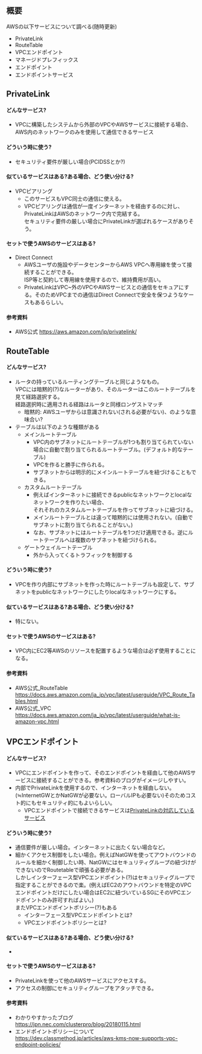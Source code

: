 ## 概要
AWSの以下サービスについて調べる(随時更新)
 - PrivateLink
 - RouteTable
 - VPCエンドポイント
 - マネージドプレフィックス
 - エンドポイント
 - エンドポイントサービス

## PrivateLink
#### どんなサービス?
 - VPCに構築したシステムから外部のVPCやAWSサービスに接続する場合、AWS内のネットワークのみを使用して通信できるサービス

#### どういう時に使う?
 - セキュリティ要件が厳しい場合(PCIDSSとか?)

#### 似ているサービスはある?ある場合、どう使い分ける?
 - VPCピアリング
   - このサービスもVPC同士の通信に使える。
   - VPCピアリングは通信が一度インターネットを経由するのに対し、PrivateLinkはAWSのネットワーク内で完結する。<br>セキュリティ要件の厳しい場合にPrivateLinkが選ばれるケースがありそう。

#### セットで使うAWSのサービスはある?
 - Direct Connect
   - AWSユーザの施設やデータセンターからAWS VPCへ専用線を使って接続することができる。<br>ISP等と契約して専用線を使用するので、維持費用が高い。
   - PrivateLinkはVPC~外のVPCやAWSサービスとの通信をセキュアにする。そのためVPCまでの通信はDirect Connectで安全を保つようなケースもあるらしい。

#### 参考資料
 - AWS公式 https://aws.amazon.com/jp/privatelink/

## RouteTable
#### どんなサービス?
 - ルータの持っているルーティングテーブルと同じようなもの。<br>VPCには暗黙的(?)なルーターがあり、そのルーターはこのルートテーブルを見て経路選択する。<br>経路選択時に適用される経路はルータと同様ロンゲストマッチ
   - 暗黙的: AWSユーザからは意識されない(される必要がない)、のような意味合い?
 - テーブルは以下のような種類がある
   - メインルートテーブル
     - VPC内のサブネットにルートテーブルが1つも割り当てられていない場合に自動で割り当てられるルートテーブル。(デフォルト的なテーブル)
     - VPCを作ると勝手に作られる。
     - サブネットからは明示的にメインルートテーブルを紐づけることもできる。
   - カスタムルートテーブル
     - 例えばインターネットに接続できるpublicなネットワークとlocalなネットワークを作りたい場合、<br>それそれのカスタムルートテーブルを作ってサブネットに紐づける。
     - メインルートテーブルとは違って暗黙的には使用されない。(自動でサブネットに割り当てられることがない。)
     - なお、サブネットにはルートテーブルを1つだけ適用できる。逆にルートテーブルへは複数のサブネットを紐づけられる。
   - ゲートウェイルートテーブル
     - 外から入ってくるトラフィックを制御する

#### どういう時に使う?
 - VPCを作り内部にサブネットを作った時にルートテーブルも設定して、サブネットをpublicなネットワークにしたりlocalなネットワークにする。

#### 似ているサービスはある?ある場合、どう使い分ける?
 - 特にない。

#### セットで使うAWSのサービスはある?
 - VPC内にEC2等AWSのリソースを配置するような場合は必ず使用することになる。

#### 参考資料
 - AWS公式_RouteTable https://docs.aws.amazon.com/ja_jp/vpc/latest/userguide/VPC_Route_Tables.html
 - AWS公式_VPC https://docs.aws.amazon.com/ja_jp/vpc/latest/userguide/what-is-amazon-vpc.html

## VPCエンドポイント
#### どんなサービス?
 - VPCにエンドポイントを作って、そのエンドポイントを経由して他のAWSサービスに接続することができる。参考資料のブログがイメージしやすい。
 - 内部でPrivateLinkを使用するので、インターネットを経由しない。(≒InternetGWとかNatGWが必要ない。ローバルIPも必要ない)そのためコスト的にもセキュリティ的にもよいらしい。
   - VPCエンドポイントで接続できるサービスは[PrivateLinkの対応しているサービス](https://docs.aws.amazon.com/ja_jp/vpc/latest/privatelink/aws-services-privatelink-support.html)
 
#### どういう時に使う?
 - 通信要件が厳しい場合。インターネットに出たくない場合など。
 - 細かくアクセス制御をしたい場合。例えばNatGWを使ってアウトバウンドのルールを細かく制御したい時、NatGWにはセキュリティグループの紐づけができないのでRoutetableで頑張る必要がある。<br>しかしインターフェース型VPCエンドポイント(?)はセキュリティグループで指定することができるので楽。(例えばEC2のアウトバウンドを特定のVPCエンドポイントだけにしたい場合はEC2に紐づいているSGにそのVPCエンドポイントのみ許可すればよい。)<br>またVPCエンドポイントポリシー(?)もある
   - インターフェース型VPCエンドポイントとは?
   - VPCエンドポイントポリシーとは?
#### 似ているサービスはある?ある場合、どう使い分ける?
 - 
#### セットで使うAWSのサービスはある?
 - PrivateLinkを使って他のAWSサービスにアクセスする。
 - アクセスの制御にセキュリティグループをアタッチできる。

#### 参考資料
 - わかりやすかったブログ https://jpn.nec.com/clusterpro/blog/20180115.html
 - エンドポイントポリシーについて https://dev.classmethod.jp/articles/aws-kms-now-supports-vpc-endpoint-policies/
